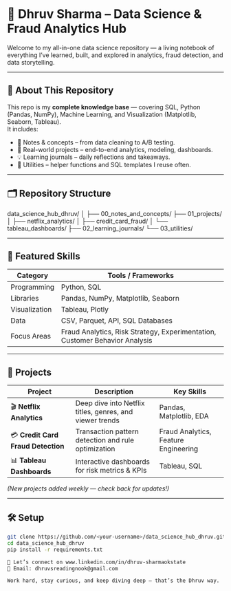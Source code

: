 # 🧩 Dhruv Sharma – Data Science & Fraud Analytics Hub  

Welcome to my all-in-one data science repository — a living notebook of everything I’ve learned, built, and explored in analytics, fraud detection, and data storytelling.

---

## 🚀 About This Repository  

This repo is my **complete knowledge base** — covering SQL, Python (Pandas, NumPy), Machine Learning, and Visualization (Matplotlib, Seaborn, Tableau).  
It includes:
- 📘 Notes & concepts – from data cleaning to A/B testing.
- 🧮 Real-world projects – end-to-end analytics, modeling, dashboards.
- 💡 Learning journals – daily reflections and takeaways.
- 🧰 Utilities – helper functions and SQL templates I reuse often.

---

## 🗂 Repository Structure  
data_science_hub_dhruv/
│
├── 00_notes_and_concepts/
├── 01_projects/
│ ├── netflix_analytics/
│ ├── credit_card_fraud/
│ └── tableau_dashboards/
├── 02_learning_journals/
└── 03_utilities/


---

## 🧠 Featured Skills  

| Category | Tools / Frameworks |
|-----------|--------------------|
| Programming | Python, SQL |
| Libraries | Pandas, NumPy, Matplotlib, Seaborn |
| Visualization | Tableau, Plotly |
| Data | CSV, Parquet, API, SQL Databases |
| Focus Areas | Fraud Analytics, Risk Strategy, Experimentation, Customer Behavior Analysis |

---

## 🧩 Projects  

| Project | Description | Key Skills |
|----------|--------------|-------------|
| 🎬 **Netflix Analytics** | Deep dive into Netflix titles, genres, and viewer trends | Pandas, Matplotlib, EDA |
| 💳 **Credit Card Fraud Detection** | Transaction pattern detection and rule optimization | Fraud Analytics, Feature Engineering |
| 📊 **Tableau Dashboards** | Interactive dashboards for risk metrics & KPIs | Tableau, SQL |

*(New projects added weekly — check back for updates!)*

---

## 🛠 Setup  

```bash
git clone https://github.com/<your-username>/data_science_hub_dhruv.git
cd data_science_hub_dhruv
pip install -r requirements.txt

👋 Let’s connect on www.linkedin.com/in/dhruv-sharmaokstate
📧 Email: dhruvsreadingnook@gmail.com

Work hard, stay curious, and keep diving deep — that’s the Dhruv way.




